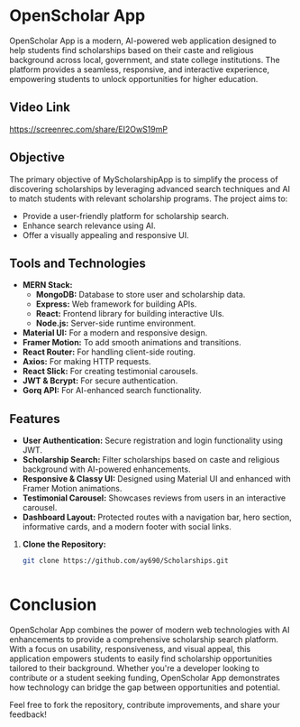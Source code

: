 # OpenScholar App

OpenScholar App is a modern, AI-powered web application designed to help students find scholarships based on their caste and religious background across local, government, and state college institutions. The platform provides a seamless, responsive, and interactive experience, empowering students to unlock opportunities for higher education.

## Video Link
https://screenrec.com/share/EI2OwS19mP


## Objective

The primary objective of MyScholarshipApp is to simplify the process of discovering scholarships by leveraging advanced search techniques and AI to match students with relevant scholarship programs. The project aims to:
- Provide a user-friendly platform for scholarship search.
- Enhance search relevance using AI.
- Offer a visually appealing and responsive UI.

## Tools and Technologies

- **MERN Stack:**  
  - **MongoDB:** Database to store user and scholarship data.
  - **Express:** Web framework for building APIs.
  - **React:** Frontend library for building interactive UIs.
  - **Node.js:** Server-side runtime environment.
- **Material UI:** For a modern and responsive design.
- **Framer Motion:** To add smooth animations and transitions.
- **React Router:** For handling client-side routing.
- **Axios:** For making HTTP requests.
- **React Slick:** For creating testimonial carousels.
- **JWT & Bcrypt:** For secure authentication.
- **Gorq API:** For AI-enhanced search functionality.

## Features

- **User Authentication:** Secure registration and login functionality using JWT.
- **Scholarship Search:** Filter scholarships based on caste and religious background with AI-powered enhancements.
- **Responsive & Classy UI:** Designed using Material UI and enhanced with Framer Motion animations.
- **Testimonial Carousel:** Showcases reviews from users in an interactive carousel.
- **Dashboard Layout:** Protected routes with a navigation bar, hero section, informative cards, and a modern footer with social links.



1. **Clone the Repository:**

   ```bash
   git clone https://github.com/ay690/Scholarships.git
   


# Conclusion

OpenScholar App combines the power of modern web technologies with AI enhancements to provide a comprehensive scholarship search platform. With a focus on usability, responsiveness, and visual appeal, this application empowers students to easily find scholarship opportunities tailored to their background. Whether you're a developer looking to contribute or a student seeking funding, OpenScholar App demonstrates how technology can bridge the gap between opportunities and potential.

Feel free to fork the repository, contribute improvements, and share your feedback!

